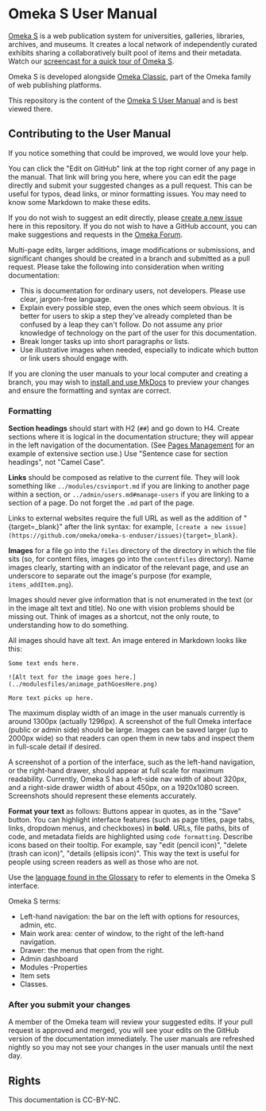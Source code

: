 # Omeka S User Manual

[Omeka S](https://omeka.org/s/) is a web publication system for universities, galleries, libraries, archives, and museums. It creates a local network of independently curated exhibits sharing a collaboratively built pool of items and their metadata. Watch our [screencast for a quick tour of Omeka S](https://vimeo.com/241702586).

Omeka S is developed alongside [Omeka Classic](http://www.omeka.org), part of the Omeka family of web publishing platforms. 

This repository is the content of the [Omeka S User Manual](http://omeka.org/s/docs/user-manual/) and is best viewed there.

## Contributing to the User Manual

If you notice something that could be improved, we would love your help. 

You can click the "Edit on GitHub" link at the top right corner of any page in the manual. That link will bring you here, where you can edit the page directly and submit your suggested changes as a pull request. This can be useful for typos, dead links, or minor formatting issues. You may need to know some Markdown to make these edits. 

If you do not wish to suggest an edit directly, please [create a new issue](https://github.com/omeka/omeka-s-enduser/issues) here in this repository. If you do not wish to have a GitHub account, you can make suggestions and requests in the [Omeka Forum](https://forum.omeka.org/).

Multi-page edits, larger additions, image modifications or submissions, and significant changes should be created in a branch and submitted as a pull request. Please take the following into consideration when writing documentation:

- This is documentation for ordinary users, not developers. Please use clear, jargon-free language. 
- Explain every possible step, even the ones which seem obvious. It is better for users to skip a step they've already completed than be confused by a leap they can't follow. Do not assume any prior knowledge of technology on the part of the user for this documentation.
- Break longer tasks up into short paragraphs or lists.
- Use illustrative images when needed, especially to indicate which button or link users should engage with.

If you are cloning the user manuals to your local computer and creating a branch, you may wish to [install and use MkDocs](https://www.mkdocs.org/#installation) to preview your changes and ensure the formatting and syntax are correct.

### Formatting 

**Section headings** should start with H2 (`##`) and go down to H4. Create sections where it is logical in the documentation structure; they will appear in the left navigation of the documentation. (See [Pages Management](http://omeka.org/s/docs/user-manual/sites/site_pages/) for an example of extensive section use.) Use "Sentence case for section headings", not "Camel Case".
  
**Links** should be composed as relative to the current file. They will look something like `../modules/csvimport.md` if you are linking to another page within a section, or `../admin/users.md#manage-users` if you are linking to a section of a page. Do not forget the `.md` part of the page.
 
Links to external websites require the full URL as well as the addition of "{target=_blank}" after the link syntax: for example, `[create a new issue](https://github.com/omeka/omeka-s-enduser/issues){target=_blank}`.

**Images** for a file go into the `files` directory of the directory in which the file sits (so, for content files, images go into the `contentfiles` directory). Name images clearly, starting with an indicator of the relevant page, and use an underscore to separate out the image's purpose (for example, `items_addItem.png`).

Images should never give information that is not enumerated in the text (or in the image alt text and title). No one with vision problems should be missing out. Think of images as a shortcut, not the only route, to understanding how to do something. 

All images should have alt text. An image entered in Markdown looks like this:

```
Some text ends here.

![Alt text for the image goes here.](../modulesfiles/animage_pathGoesHere.png)

More text picks up here.
```

The maximum display width of an image in the user manuals currently is around 1300px (actually 1296px). A screenshot of the full Omeka interface (public or admin side) should be large. Images can be saved larger (up to 2000px wide) so that readers can open them in new tabs and inspect them in full-scale detail if desired. 

A screenshot of a portion of the interface, such as the left-hand navigation, or the right-hand drawer, should appear at full scale for maximum readability. Currently, Omeka S has a left-side nav width of about 320px, and a right-side drawer width of about 450px, on a 1920x1080 screen. Screenshots should represent these elements accurately.



**Format your text** as follows: Buttons appear in quotes, as in the "Save" button. You can highlight interface features (such as page titles, page tabs, links, dropdown menus, and checkboxes) in **bold**. URLs, file paths, bits of code, and metadata fields are highlighted using `code formatting`. Describe icons based on their tooltip. For example, say "edit (pencil icon)", "delete (trash can icon)", "details (ellipsis icon)". This way the text is useful for people using screen readers as well as those who are not.

Use the [language found in the Glossary](https://omeka.org/s/docs/user-manual/glossary/) to refer to elements in the Omeka S interface.

Omeka S terms:
- Left-hand navigation: the bar on the left with options for resources, admin, etc.
- Main work area: center of window, to the right of the left-hand navigation.
- Drawer: the menus that open from the right.
- Admin dashboard
- Modules
 -Properties
- Item sets
- Classes.

### After you submit your changes

A member of the Omeka team will review your suggested edits. If your pull request is approved and merged, you will see your edits on the GitHub version of the documentation immediately. The user manuals are refreshed nightly so you may not see your changes in the user manuals until the next day.

## Rights

This documentation is CC-BY-NC.
